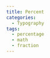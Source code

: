 ```yaml
---
title: Percent
categories:
  - Typography
tags:
  - percentage
  - math
  - fraction
---
```


